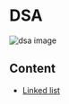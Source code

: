 # DSA

![dsa image](https://skillsdynamix.com/wp-content/uploads/2020/06/Data-Structures-and-Algorithms.jpg)

## Content

- [Linked list](./linkedlist/Readme.md)
